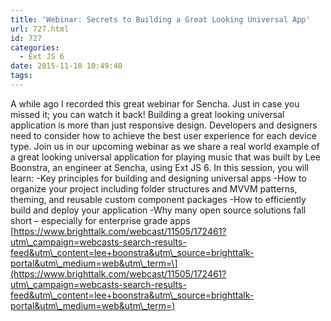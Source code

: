 ```yaml
---
title: 'Webinar: Secrets to Building a Great Looking Universal App'
url: 727.html
id: 727
categories:
  - Ext JS 6
date: 2015-11-10 10:49:40
tags:
---
```


A while ago I recorded this great webinar for Sencha. Just in case you missed it; you can watch it back! Building a great looking universal application is more than just responsive design. Developers and designers need to consider how to achieve the best user experience for each device type. Join us in our upcoming webinar as we share a real world example of a great looking universal application for playing music that was built by Lee Boonstra, an engineer at Sencha, using Ext JS 6. In this session, you will learn: -Key principles for building and designing universal apps -How to organize your project including folder structures and MVVM patterns, theming, and reusable custom component packages -How to efficiently build and deploy your application -Why many open source solutions fall short – especially for enterprise grade apps \[https://www.brighttalk.com/webcast/11505/172461?utm\_campaign=webcasts-search-results-feed&utm\_content=lee+boonstra&utm\_source=brighttalk-portal&utm\_medium=web&utm\_term=\](https://www.brighttalk.com/webcast/11505/172461?utm\_campaign=webcasts-search-results-feed&utm\_content=lee+boonstra&utm\_source=brighttalk-portal&utm\_medium=web&utm\_term=)
